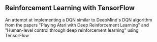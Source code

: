 ## Reinforcement Learning with TensorFlow ##

An attempt at implementing a DQN similar to DeepMind's DQN algorithm from the papers "Playing Atari with Deep Reinforcement Learning" and "Human-level control through deep reinforcement learning" using TensorFlow
